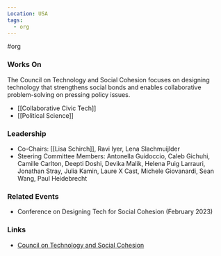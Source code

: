 ```yaml
---
Location: USA
tags:
  - org
---
```

#org

### Works On
The Council on Technology and Social Cohesion focuses on designing technology that strengthens social bonds and enables collaborative problem-solving on pressing policy issues. 

- [[Collaborative Civic Tech]]
- [[Political Science]]

### Leadership
- Co-Chairs: [[Lisa Schirch]], Ravi Iyer, Lena Slachmuijlder
- Steering Committee Members: Antonella Guidoccio, Caleb Gichuhi, Camille Carlton, Deepti Doshi, Devika Malik, Helena Puig Larrauri, Jonathan Stray, Julia Kamin, Laure X Cast, Michele Giovanardi, Sean Wang, Paul Heidebrecht


### Related Events
- Conference on Designing Tech for Social Cohesion (February 2023)

### Links
- [Council on Technology and Social Cohesion](https://techandsocialcohesion.org/)
